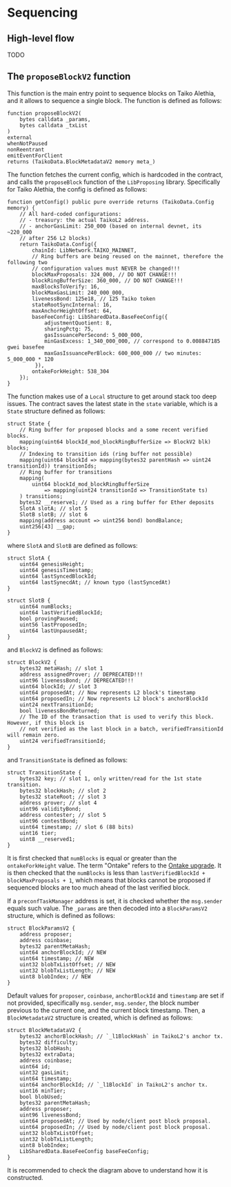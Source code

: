 # Sequencing

## High-level flow

TODO

## The `proposeBlockV2` function

This function is the main entry point to sequence blocks on Taiko Alethia, and it allows to sequence a single block. The function is defined as follows:

```solidity
function proposeBlockV2(
    bytes calldata _params,
    bytes calldata _txList
)
external
whenNotPaused
nonReentrant
emitEventForClient
returns (TaikoData.BlockMetadataV2 memory meta_)
```

The function fetches the current config, which is hardcoded in the contract, and calls the `proposeBlock` function of the `LibProposing` library. Specifically for Taiko Alethia, the config is defined as follows:

```solidity
function getConfig() public pure override returns (TaikoData.Config memory) {
    // All hard-coded configurations:
    // - treasury: the actual TaikoL2 address.
    // - anchorGasLimit: 250_000 (based on internal devnet, its ~220_000
    // after 256 L2 blocks)
    return TaikoData.Config({
        chainId: LibNetwork.TAIKO_MAINNET,
        // Ring buffers are being reused on the mainnet, therefore the following two
        // configuration values must NEVER be changed!!!
        blockMaxProposals: 324_000, // DO NOT CHANGE!!!
        blockRingBufferSize: 360_000, // DO NOT CHANGE!!!
        maxBlocksToVerify: 16,
        blockMaxGasLimit: 240_000_000,
        livenessBond: 125e18, // 125 Taiko token
        stateRootSyncInternal: 16,
        maxAnchorHeightOffset: 64,
        baseFeeConfig: LibSharedData.BaseFeeConfig({
            adjustmentQuotient: 8,
            sharingPctg: 75,
            gasIssuancePerSecond: 5_000_000,
            minGasExcess: 1_340_000_000, // correspond to 0.008847185 gwei basefee
            maxGasIssuancePerBlock: 600_000_000 // two minutes: 5_000_000 * 120
         }),
        ontakeForkHeight: 538_304
    });
}
```

The function makes use of a `Local` structure to get around stack too deep issues. The contract saves the latest state in the `state` variable, which is a `State` structure defined as follows:

```solidity
struct State {
    // Ring buffer for proposed blocks and a some recent verified blocks.
    mapping(uint64 blockId_mod_blockRingBufferSize => BlockV2 blk) blocks;
    // Indexing to transition ids (ring buffer not possible)
    mapping(uint64 blockId => mapping(bytes32 parentHash => uint24 transitionId)) transitionIds;
    // Ring buffer for transitions
    mapping(
        uint64 blockId_mod_blockRingBufferSize
            => mapping(uint24 transitionId => TransitionState ts)
    ) transitions;
    bytes32 __reserve1; // Used as a ring buffer for Ether deposits
    SlotA slotA; // slot 5
    SlotB slotB; // slot 6
    mapping(address account => uint256 bond) bondBalance;
    uint256[43] __gap;
}
```

where `SlotA` and `SlotB` are defined as follows:

```solidity
struct SlotA {
    uint64 genesisHeight;
    uint64 genesisTimestamp;
    uint64 lastSyncedBlockId;
    uint64 lastSynecdAt; // known typo (lastSyncedAt)
}

struct SlotB {
    uint64 numBlocks;
    uint64 lastVerifiedBlockId;
    bool provingPaused;
    uint56 lastProposedIn;
    uint64 lastUnpausedAt;
}
```

and `BlockV2` is defined as follows:

```solidity
struct BlockV2 {
    bytes32 metaHash; // slot 1
    address assignedProver; // DEPRECATED!!!
    uint96 livenessBond; // DEPRECATED!!!
    uint64 blockId; // slot 3
    uint64 proposedAt; // Now represents L2 block's timestamp
    uint64 proposedIn; // Now represents L2 block's anchorBlockId
    uint24 nextTransitionId;
    bool livenessBondReturned;
    // The ID of the transaction that is used to verify this block. However, if this block is
    // not verified as the last block in a batch, verifiedTransitionId will remain zero.
    uint24 verifiedTransitionId;
}
```

and `TransitionState` is defined as follows:

```solidity
struct TransitionState {
    bytes32 key; // slot 1, only written/read for the 1st state transition.
    bytes32 blockHash; // slot 2
    bytes32 stateRoot; // slot 3
    address prover; // slot 4
    uint96 validityBond;
    address contester; // slot 5
    uint96 contestBond;
    uint64 timestamp; // slot 6 (88 bits)
    uint16 tier;
    uint8 __reserved1;
}
```

It is first checked that `numBlocks` is equal or greater than the `ontakeForkHeight` value. The term "Ontake" refers to the [Ontake upgrade](https://taiko.mirror.xyz/OJA4SwCqHjF32Zz0GkNJvnHWlsRYzdJ6hcO9FXVOpLs). It is then checked that the `numBlocks` is less than `lastVerifiedBlockId + blockMaxProposals + 1`, which means that blocks cannot be proposed if sequenced blocks are too much ahead of the last verified block.

If a `preconfTaskManager` address is set, it is checked whether the `msg.sender` equals such value. The `_params` are then decoded into a `BlockParamsV2` structure, which is defined as follows:

```solidity
struct BlockParamsV2 {
    address proposer;
    address coinbase;
    bytes32 parentMetaHash;
    uint64 anchorBlockId; // NEW
    uint64 timestamp; // NEW
    uint32 blobTxListOffset; // NEW
    uint32 blobTxListLength; // NEW
    uint8 blobIndex; // NEW
}
```

Default values for `proposer`, `coinbase`, `anchorBlockId` and `timestamp` are set if not provided, specifically `msg.sender`, `msg.sender`, the block number previous to the current one, and the current block timestamp. Then, a `BlockMetadataV2` structure is created, which is defined as follows:

```solidity
struct BlockMetadataV2 {
    bytes32 anchorBlockHash; // `_l1BlockHash` in TaikoL2's anchor tx.
    bytes32 difficulty;
    bytes32 blobHash;
    bytes32 extraData;
    address coinbase;
    uint64 id;
    uint32 gasLimit;
    uint64 timestamp;
    uint64 anchorBlockId; // `_l1BlockId` in TaikoL2's anchor tx.
    uint16 minTier;
    bool blobUsed;
    bytes32 parentMetaHash;
    address proposer;
    uint96 livenessBond;
    uint64 proposedAt; // Used by node/client post block proposal.
    uint64 proposedIn; // Used by node/client post block proposal.
    uint32 blobTxListOffset;
    uint32 blobTxListLength;
    uint8 blobIndex;
    LibSharedData.BaseFeeConfig baseFeeConfig;
}
```

It is recommended to check the diagram above to understand how it is constructed.
